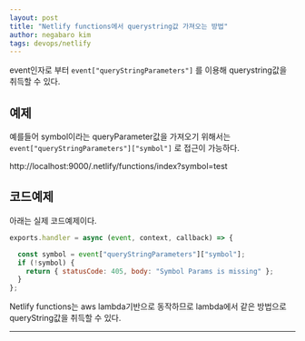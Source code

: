 ```yaml
---
layout: post
title: "Netlify functions에서 querystring값 가져오는 방법"
author: negabaro kim
tags: devops/netlify
---
```


event인자로 부터 `event["queryStringParameters"]` 를 이용해 querystring값을 취득할 수 있다.


## 예제

예를들어 symbol이라는 queryParameter값을 가져오기 위해서는 `event["queryStringParameters"]["symbol"]`
로 접근이 가능하다.

http://localhost:9000/.netlify/functions/index?symbol=test


## 코드예제

아래는 실제 코드예제이다.

```js
exports.handler = async (event, context, callback) => {

  const symbol = event["queryStringParameters"]["symbol"];
  if (!symbol) {
    return { statusCode: 405, body: "Symbol Params is missing" };
  }
};
```

Netlify functions는 aws lambda기반으로 동작하므로 lambda에서 같은 방법으로 queryString값을 취득할 수 있다.

---

[Link]: https://stackoverflow.com/questions/31329958/how-to-pass-a-querystring-or-route-parameter-to-aws-lambda-from-amazon-api-gatew